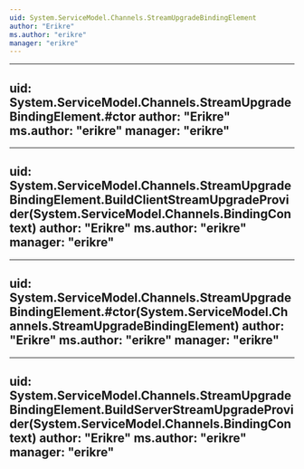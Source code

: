 ```yaml
---
uid: System.ServiceModel.Channels.StreamUpgradeBindingElement
author: "Erikre"
ms.author: "erikre"
manager: "erikre"
---
```


---
uid: System.ServiceModel.Channels.StreamUpgradeBindingElement.#ctor
author: "Erikre"
ms.author: "erikre"
manager: "erikre"
---

---
uid: System.ServiceModel.Channels.StreamUpgradeBindingElement.BuildClientStreamUpgradeProvider(System.ServiceModel.Channels.BindingContext)
author: "Erikre"
ms.author: "erikre"
manager: "erikre"
---

---
uid: System.ServiceModel.Channels.StreamUpgradeBindingElement.#ctor(System.ServiceModel.Channels.StreamUpgradeBindingElement)
author: "Erikre"
ms.author: "erikre"
manager: "erikre"
---

---
uid: System.ServiceModel.Channels.StreamUpgradeBindingElement.BuildServerStreamUpgradeProvider(System.ServiceModel.Channels.BindingContext)
author: "Erikre"
ms.author: "erikre"
manager: "erikre"
---
